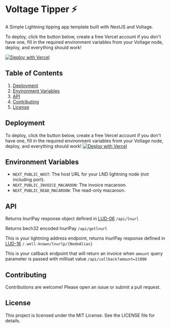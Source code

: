 # Voltage Tipper ⚡
A Simple Lightning tipping app template built with NextJS and Voltage.

To deploy, click the button below, create a free Vercel account if you don't have one, fill in the required environment variables from your Voltage node, deploy, and everything should work!

[![Deploy with Vercel](https://vercel.com/button)](https://vercel.com/new/clone?repository-url=https%3A%2F%2Fgithub.com%2FAustinKelsay%2Fvoltage-tipper&env=NEXT_PUBLIC_HOST,NEXT_PUBLIC_INVOICE_MACAROON,NEXT_PUBLIC_READ_MACAROON&envDescription=The%20host%20url%20for%20your%20lnd%20lightning%20node%20(not%20including%20port)%2C%20the%20invoice%20macaroon%20and%20read%20only%20macaroon.&envLink=https%3A%2F%2Fdocs.voltage.cloud%2Flnd-node-api&project-name=voltage-tipper&repository-name=voltage-tipper)

## Table of Contents
1. [Deployment](#deployment)
2. [Environment Variables](#environment-variables)
3. [API](#api)
4. [Contributing](#contributing)
5. [License](#license)

## Deployment
To deploy, click the button below, create a free Vercel account if you don't have one, fill in the required environment variables from your Voltage node, deploy, and everything should work!
[![Deploy with Vercel](https://vercel.com/button)](https://vercel.com/new/clone?repository-url=https%3A%2F%2Fgithub.com%2FAustinKelsay%2Fvoltage-tipper&env=NEXT_PUBLIC_HOST,NEXT_PUBLIC_INVOICE_MACAROON,NEXT_PUBLIC_READ_MACAROON&envDescription=The%20host%20url%20for%20your%20lnd%20lightning%20node%20(not%20including%20port)%2C%20the%20invoice%20macaroon%20and%20read%20only%20macaroon.&envLink=https%3A%2F%2Fdocs.voltage.cloud%2Flnd-node-api&project-name=voltage-tipper&repository-name=voltage-tipper)

## Environment Variables
- `NEXT_PUBLIC_HOST`: The host URL for your LND lightning node (not including port).
- `NEXT_PUBLIC_INVOICE_MACAROON`: The invoice macaroon.
- `NEXT_PUBLIC_READ_MACAROON`: The read-only macaroon.

## API
Returns lnurlPay response object defined in [LUD-06](https://github.com/lnurl/luds/blob/luds/06.md)
`/api/lnurl`

Returns bech32 encoded lnurlPay
`/api/getlnurl`

This is your lightning address endpoint, returns lnurlPay response defined in [LUD-16](https://github.com/lnurl/luds/blob/luds/16.md)
`/.well-known/lnurlp/{NodeAlias}`

This is your callback endpoint that will return an invoice when `amount` query parameter is passed with millisat value
`/api/callback?amount=21000`


## Contributing

Contributions are welcome! Please open an issue or submit a pull request.

## License

This project is licensed under the MIT License. See the LICENSE file for details.
